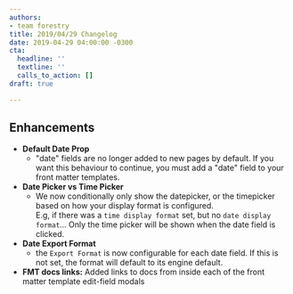 ```yaml
---
authors:
- team forestry
title: 2019/04/29 Changelog
date: 2019-04-29 04:00:00 -0300
cta:
  headline: ''
  textline: ''
  calls_to_action: []
draft: true

---
```

## Enhancements

* **Default Date Prop**
  * "date" fields are no longer added to new pages by default. If you want this behaviour to continue, you must add a "date" field to your front matter templates.
* **Date Picker vs Time Picker**
  * We now conditionally only show the datepicker, or the timepicker based on how your display format is configured.  
    E.g, if there was a `time display format` set, but no `date display format`... Only the time picker will be shown when the date field is clicked. 
* **Date Export Format**
  * the `Export Format` is now configurable for each date field. If this is not set, the format will default to its engine default.
* **FMT docs links:** Added links to docs from inside each of the front matter template edit-field modals